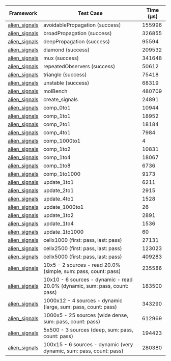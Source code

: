 | Framework | Test Case | Time (μs) |
| --- | --- | --- |
| [alien_signals](https://github.com/medz/alien-signals-dart) | avoidablePropagation (success) | 155996 |
| [alien_signals](https://github.com/medz/alien-signals-dart) | broadPropagation (success) | 326855 |
| [alien_signals](https://github.com/medz/alien-signals-dart) | deepPropagation (success) | 95594 |
| [alien_signals](https://github.com/medz/alien-signals-dart) | diamond (success) | 209532 |
| [alien_signals](https://github.com/medz/alien-signals-dart) | mux (success) | 341648 |
| [alien_signals](https://github.com/medz/alien-signals-dart) | repeatedObservers (success) | 50612 |
| [alien_signals](https://github.com/medz/alien-signals-dart) | triangle (success) | 75418 |
| [alien_signals](https://github.com/medz/alien-signals-dart) | unstable (success) | 68319 |
| [alien_signals](https://github.com/medz/alien-signals-dart) | molBench | 480709 |
| [alien_signals](https://github.com/medz/alien-signals-dart) | create_signals | 24891 |
| [alien_signals](https://github.com/medz/alien-signals-dart) | comp_0to1 | 10944 |
| [alien_signals](https://github.com/medz/alien-signals-dart) | comp_1to1 | 18952 |
| [alien_signals](https://github.com/medz/alien-signals-dart) | comp_2to1 | 18184 |
| [alien_signals](https://github.com/medz/alien-signals-dart) | comp_4to1 | 7984 |
| [alien_signals](https://github.com/medz/alien-signals-dart) | comp_1000to1 | 4 |
| [alien_signals](https://github.com/medz/alien-signals-dart) | comp_1to2 | 10831 |
| [alien_signals](https://github.com/medz/alien-signals-dart) | comp_1to4 | 18067 |
| [alien_signals](https://github.com/medz/alien-signals-dart) | comp_1to8 | 6736 |
| [alien_signals](https://github.com/medz/alien-signals-dart) | comp_1to1000 | 9173 |
| [alien_signals](https://github.com/medz/alien-signals-dart) | update_1to1 | 6211 |
| [alien_signals](https://github.com/medz/alien-signals-dart) | update_2to1 | 2915 |
| [alien_signals](https://github.com/medz/alien-signals-dart) | update_4to1 | 1528 |
| [alien_signals](https://github.com/medz/alien-signals-dart) | update_1000to1 | 26 |
| [alien_signals](https://github.com/medz/alien-signals-dart) | update_1to2 | 2891 |
| [alien_signals](https://github.com/medz/alien-signals-dart) | update_1to4 | 1536 |
| [alien_signals](https://github.com/medz/alien-signals-dart) | update_1to1000 | 60 |
| [alien_signals](https://github.com/medz/alien-signals-dart) | cellx1000 (first: pass, last: pass) | 27131 |
| [alien_signals](https://github.com/medz/alien-signals-dart) | cellx2500 (first: pass, last: pass) | 123023 |
| [alien_signals](https://github.com/medz/alien-signals-dart) | cellx5000 (first: pass, last: pass) | 409283 |
| [alien_signals](https://github.com/medz/alien-signals-dart) | 10x5 - 2 sources - read 20.0% (simple, sum: pass, count: pass) | 235586 |
| [alien_signals](https://github.com/medz/alien-signals-dart) | 10x10 - 6 sources - dynamic - read 20.0% (dynamic, sum: pass, count: pass) | 183500 |
| [alien_signals](https://github.com/medz/alien-signals-dart) | 1000x12 - 4 sources - dynamic (large, sum: pass, count: pass) | 343290 |
| [alien_signals](https://github.com/medz/alien-signals-dart) | 1000x5 - 25 sources (wide dense, sum: pass, count: pass) | 612969 |
| [alien_signals](https://github.com/medz/alien-signals-dart) | 5x500 - 3 sources (deep, sum: pass, count: pass) | 194423 |
| [alien_signals](https://github.com/medz/alien-signals-dart) | 100x15 - 6 sources - dynamic (very dynamic, sum: pass, count: pass) | 280380 |
